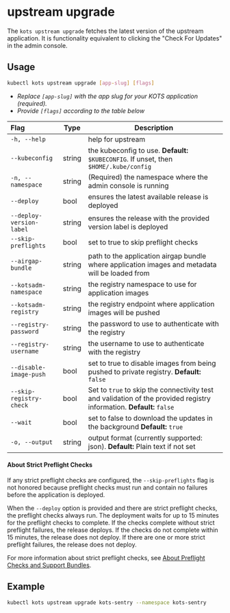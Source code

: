 # upstream upgrade

The `kots upstream upgrade` fetches the latest version of the upstream application.
It is functionality equivalent to clicking the "Check For Updates" in the admin console.

## Usage
```bash
kubectl kots upstream upgrade [app-slug] [flags]
```
* _Replace `[app-slug]` with the app slug for your KOTS application (required)._
* _Provide `[flags]` according to the table below_

| Flag                     | Type   | Description                                                                                      |
|:-------------------------|--------|--------------------------------------------------------------------------------------------------|
| `-h, --help`             |        | help for upstream                                                                                |
| `--kubeconfig`           | string | the kubeconfig to use. **Default:** `$KUBECONFIG`. If unset, then `$HOME/.kube/config`         |
| `-n, --namespace`        | string | (Required) the namespace where the admin console is running                                    |
| `--deploy`               | bool   | ensures the latest available release is deployed                                                 |
| `--deploy-version-label` | string | ensures the release with the provided version label is deployed                                  |
| `--skip-preflights`      | bool   | set to true to skip preflight checks                                                             |
| `--airgap-bundle`        | string | path to the application airgap bundle where application images and metadata will be loaded from  |
| `--kotsadm-namespace`    | string | the registry namespace to use for application images                                             |
| `--kotsadm-registry`     | string | the registry endpoint where application images will be pushed                                    |
| `--registry-password`    | string | the password to use to authenticate with the registry                                            |
| `--registry-username`    | string | the username to use to authenticate with the registry                                            |
| `--disable-image-push`   | bool   | set to true to disable images from being pushed to private registry. **Default:** `false`       |
| `--skip-registry-check`  | bool   | Set to `true` to skip the connectivity test and validation of the provided registry information. **Default:** `false` |
| `--wait`                 | bool   | set to false to download the updates in the background **Default:** `true`                      |
| `-o, --output`           | string | output format (currently supported: json). **Default:** Plain text if not set                  |


#### About Strict Preflight Checks
If any strict preflight checks are configured, the `--skip-preflights` flag is not honored because preflight checks must run and contain no failures before the application is deployed.

When the `--deploy` option is provided and there are strict preflight checks, the preflight checks always run. The deployment waits for up to 15 minutes for the preflight checks to complete. If the checks complete without strict preflight failures, the release deploys. If the checks do not complete within 15 minutes, the release does not deploy. If there are one or more strict preflight failures, the release does not deploy.

For more information about strict preflight checks, see [About Preflight Checks and Support Bundles](../vendor/preflight-support-bundle-creating#about-preflight-checks-and-support-bundles).


## Example
```bash
kubectl kots upstream upgrade kots-sentry --namespace kots-sentry
```

